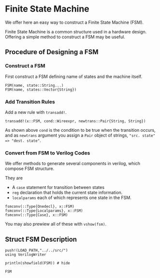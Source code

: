 # Finite State Machine

We offer here an easy way to construct a Finite State Machine (FSM). 

Finite State Machine is a common structure used in a hardware design. Offering a simple method to construct a FSM may be useful.

## Procedure of Designing a FSM

### Construct a FSM

First construct a FSM defining name of states and the machine itself.

```@docs
FSM(name, state::String...)
FSM(name, states::Vector{String})
```

### Add Transition Rules

Add a new rule with `transadd!`.

```@docs 
transadd!(x::FSM, cond::Wireexpr, newtrans::Pair{String, String})
```

As shown above `cond` is the condition to be true when the transition occurs, and as `newtrans` argument you assign a `Pair` object of strings, `"src. state" => "dest. state"`.

### Convert from FSM to Verilog Codes

We offer methods to generate several components in verilog, which compose FSM structure.

They are 
+ A `case` statement for transition between states
+ `reg` declaration that holds the current state information.
+ `localparams` each of which represents one state in the FSM.

```@docs
fsmconv(::Type{Onedecl}, x::FSM)
fsmconv(::Type{Localparams}, x::FSM)
fsmconv(::Type{Case}, x::FSM)
```

You may also prewiew all of these with `vshow(fsm)`.

## Struct FSM Description

```@setup 1
push!(LOAD_PATH,"../../src/")
using VerilogWriter
```
```@example 1
println(showfield(FSM)) # hide
```
```@docs
FSM
```